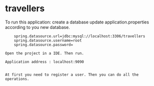 # travellers

To run this application:
	create a database
	update application.properties according to you new database.
	
		spring.datasource.url=jdbc:mysql://localhost:3306/travellers
		spring.datasource.username=root
		spring.datasource.password=
	
	Open the project in a IDE. Then run.
	
	Application address : localhost:9090
	
	
	At first you need to register a user. Then you can do all the operations. 